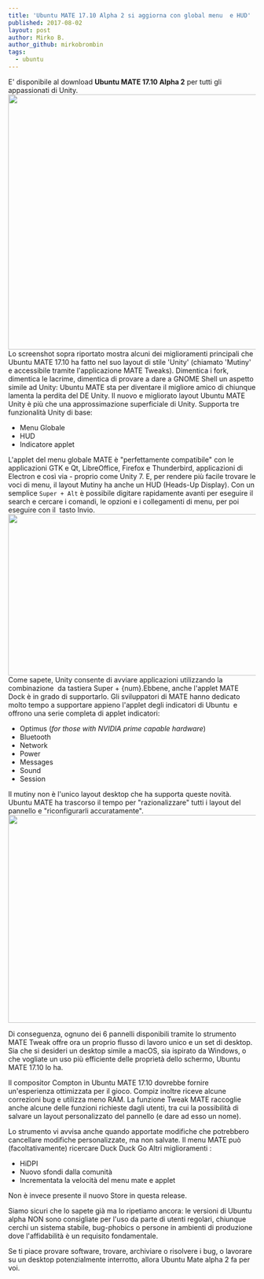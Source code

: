 ```yaml
---
title: 'Ubuntu MATE 17.10 Alpha 2 si aggiorna con global menu  e HUD'
published: 2017-08-02
layout: post
author: Mirko B.
author_github: mirkobrombin
tags:
  - ubuntu
---
```

<p>E' disponibile al download <strong>Ubuntu MATE 17.10 Alpha 2</strong> per tutti gli appassionati di Unity. <img class=" size-full wp-image-80" alt="" height="518" src="https://linuxhub.it/wordpress/wp-content/uploads/2017/08/ubuntu-mate-1710-unity-layout.jpg" width="920" /> Lo screenshot sopra riportato mostra alcuni dei miglioramenti principali che Ubuntu MATE 17.10 ha fatto nel suo layout di stile 'Unity' (chiamato 'Mutiny' e accessibile tramite l'applicazione MATE Tweaks). Dimentica i fork, dimentica le lacrime, dimentica di provare a dare a GNOME Shell un aspetto simile ad Unity: Ubuntu MATE sta per diventare il migliore amico di chiunque lamenta la perdita del DE Unity. Il nuovo e migliorato layout Ubuntu MATE Unity è più che una approssimazione superficiale di Unity. Supporta tre funzionalità Unity di base:</p><ul>	<li>Menu Globale</li>	<li>HUD</li>	<li>Indicatore applet</li></ul><p>L'applet del menu globale MATE è "perfettamente compatibile" con le applicazioni GTK e Qt, LibreOffice, Firefox e Thunderbird, applicazioni di Electron e così via - proprio come Unity 7. E, per rendere più facile trovare le voci di menu, il layout Mutiny ha anche un HUD (Heads-Up Display). Con un semplice&nbsp;<code>Super + Alt</code> è possibile digitare rapidamente avanti per eseguire il search e cercare i comandi, le opzioni e i collegamenti di menu, per poi eseguire con il &nbsp;tasto Invio. <img class=" size-full wp-image-81" alt="" height="328" src="https://linuxhub.it/wordpress/wp-content/uploads/2017/08/mate-hud-gif.gif" width="740" /> Come sapete, Unity consente di avviare applicazioni utilizzando la combinazione &nbsp;da tastiera Super + {num}.Ebbene, anche l'applet MATE Dock è in grado di supportarlo. Gli sviluppatori di MATE hanno dedicato molto tempo a supportare appieno l'applet degli indicatori di Ubuntu &nbsp;e offrono una serie completa di applet indicatori:</p><ul>	<li>Optimus (<em>for those&nbsp;with NVIDIA prime capable hardware</em>)</li>	<li>Bluetooth</li>	<li>Network</li>	<li>Power</li>	<li>Messages</li>	<li>Sound</li>	<li>Session</li></ul><p>Il mutiny non è l'unico layout desktop che ha supporta queste novità. Ubuntu MATE ha trascorso il tempo per "razionalizzare" tutti i layout del pannello e "riconfigurarli accuratamente". <img class=" size-full wp-image-82" alt="" height="422" src="https://linuxhub.it/wordpress/wp-content/uploads/2017/08/ubuntu-mate-windows-layout-750x422.jpg" width="750" /></p><p>Di conseguenza, ognuno dei 6 pannelli disponibili tramite lo strumento MATE Tweak offre ora un proprio flusso di lavoro unico e un set di desktop. <span>Sia che si desideri un desktop simile a macOS, sia ispirato da Windows, o che vogliate un uso più efficiente delle proprietà dello schermo, Ubuntu MATE 17.10 lo ha.</span></p><p>Il compositor Compton in Ubuntu MATE 17.10 dovrebbe fornire un'esperienza ottimizzata per il gioco. Compiz inoltre riceve alcune correzioni bug e utilizza meno RAM. La funzione Tweak MATE raccoglie anche alcune delle funzioni richieste dagli utenti, tra cui la possibilità di salvare un layout personalizzato del pannello (e dare ad esso un nome).</p><p>Lo strumento vi avvisa anche quando apportate modifiche che potrebbero cancellare modifiche personalizzate, ma non salvate. Il menu MATE può (facoltativamente) ricercare Duck Duck Go Altri miglioramenti :</p><ul>	<li>HiDPI</li>	<li>Nuovo sfondi dalla comunità</li>	<li>Incrementata la velocità del menu mate e applet</li></ul><p>Non è invece presente il nuovo Store in questa release.</p><p>Siamo sicuri che lo sapete già ma lo ripetiamo ancora: le versioni di Ubuntu alpha NON sono consigliate per l'uso da parte di utenti regolari, chiunque cerchi un sistema stabile, bug-phobics o persone in ambienti di produzione dove l'affidabilità è un requisito fondamentale.</p><p>Se ti piace provare software, trovare, archiviare o risolvere i bug, o lavorare su un desktop potenzialmente interrotto, allora Ubuntu Mate alpha 2 fa per voi.</p>